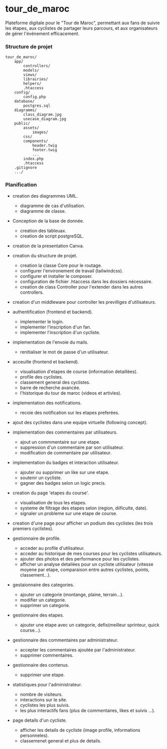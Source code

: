 # tour_de_maroc
Plateforme digitale pour le "Tour de Maroc", permettant aux fans de suivre les étapes, aux cyclistes de partager leurs parcours, et aux organisateurs de gérer l'événement efficacement.

### Structure de projet
``` 
tour_de_maroc/
    app/
        controllers/
        models/
        views/
        librairies/
        helpers/
        .htaccess
    config/
        config.php
    database/
        postgres.sql
    diagramms/
        class_diagram.jpg
        usecase_diagram.jpg
    public/
        assets/
            images/
        css/
        components/
            header.twig
            footer.twig
            ...
        index.php
        .htaccess
    .gitignore
    .../
```

### Planification
- creation des diagrammes UML.
    - diagramme de cas d'utilisation.
    - diagramme de classe.

- Conception de la base de donnée.
    - creation des tableuax.
    - creation de script postgreSQL.

- creation de la presentation Canva.

- creation du structure de projet.
    - creation la classe Core pour le routage.
    - configurer l'environement de travail (tailwindcss).
    - configurer et installer le composer.
    - configuration de fichier .htaccess dans les dossiers nécessaire.
    - creation de class Controller pour l'extender dans les autres controllers.

- creation d'un middleware pour controller les previlliges d'utilisateurs.

- authentification (frontend et backend).
    - implementer le login.
    - implementer l'inscription d'un fan.
    - implementer l'inscription d'un cycliste.

- implementation de l'envoie du mails.
    - renitialiser le mot de passe d'un utilisateur.

- acceuille (frontend et backend).
    - visualisation d'etapes de course (information detaillées).
    - profile des cyclistes.
    - classement general des cyclistes.
    - barre de recherche avancée.
    - l'historique du tour de maroc (videos et artivles).

- implementation des notifications.
    - recoie des notification sur les etapes preferées.

- ajout des cyclistes dans une equipe virtuelle (following concept).

- implementation des commentaires par utilisateurs.
    - ajout un commmentaire sur une etape.
    - suppression d'un commentaire par son utilisateur.
    - modification de commentaire par utilisateur.

- implementation du badges et interaction utilisateur.
    - ajouter ou supprimer un like sur une etape.
    - soutenir un cycliste.
    - gagner des badges selon un logic precis.

- creation du page 'etapes du course'.
    - visualisation de tous les etapes.
    - systeme de filtrage des etapes selon (region, diificulte, date).
    - signaler un probleme sur une etape de course.

- creation d'une page pour afficher un podium des cyclistes (les trois premiers cyclistes).

- gestionnaire de profile.
    - acceder au profile d'utilisateur.
    - acceder au historique de mes courses pour les cyclistes utilisateurs.
    - ajouter des photos et des performance pour les cyclistes.
    - afficher un analyse detailées pour un cycliste utilisateur (vitesse moyene par etape, comparaison entre autres cyclistes, points, classement...).

- gestaionnaire des categories.
    - ajouter un categorie (montange, plaine, terrain...).
    - modifier un categorie.
    - supprimer un categorie.

- gestionnaire des etapes.
    - ajouter une etape avec un categorie, defis(meilleur sprinteur, quick course...).

- gestionnaire des commentaires par administrateur.
    - accepter les commentaires ajoutée par l'administrateur.
    - supprimer commentaires.

- gestionnaire des contenus.
    - supprimer une etape.

- statistiques pour l'administrateur.
    - nombre de visiteurs.
    - interactions sur le site.
    - cyclistes les plus suivis.
    - les plus interactifs fans (plus de commentaires, likes et suivis ...).

- page details d'un cycliste.
    - afficher les details de cycliste (image profile, informations personneles).
    - classemenet general et plus de details.